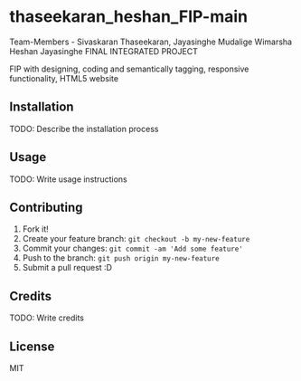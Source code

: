 # thaseekaran_heshan_FIP-main
Team-Members - Sivaskaran Thaseekaran, Jayasinghe Mudalige Wimarsha Heshan Jayasinghe
FINAL INTEGRATED PROJECT

FIP with designing, coding and semantically tagging, responsive functionality, HTML5 website

## Installation

TODO: Describe the installation process

## Usage

TODO: Write usage instructions

## Contributing

1. Fork it!
2. Create your feature branch: `git checkout -b my-new-feature`
3. Commit your changes: `git commit -am 'Add some feature'`
4. Push to the branch: `git push origin my-new-feature`
5. Submit a pull request :D

## Credits

TODO: Write credits

## License

MIT
